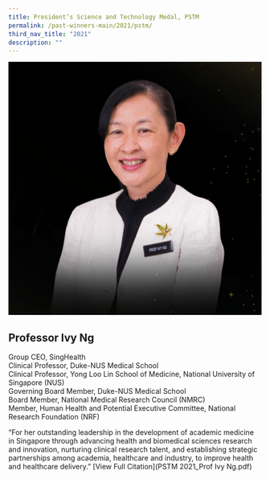 ```yaml
---
title: President’s Science and Technology Medal, PSTM
permalink: /past-winners-main/2021/pstm/
third_nav_title: "2021"
description: ""
---
```

![Professor Ivy Ng](/images/Past%20Winners/2021/Ivy%20Ng.png)
## Professor Ivy Ng

Group CEO, SingHealth  
Clinical Professor, Duke-NUS Medical School  
Clinical Professor, Yong Loo Lin School of Medicine, National University of Singapore (NUS)  
Governing Board Member, Duke-NUS Medical School  
Board Member, National Medical Research Council (NMRC)  
Member, Human Health and Potential Executive Committee, National Research Foundation (NRF)  
  

  

“For her outstanding leadership in the development of academic medicine in Singapore through advancing health and biomedical sciences research and innovation, nurturing clinical research talent, and establishing strategic partnerships among academia, healthcare and industry, to improve health and healthcare delivery.”
[View Full Citation](PSTM 2021_Prof Ivy Ng.pdf)